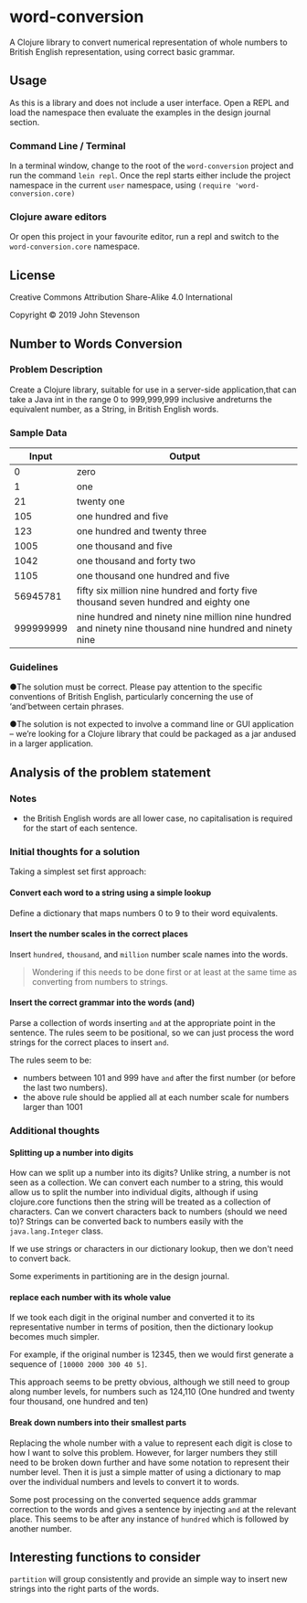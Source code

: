 # word-conversion

A Clojure library to convert numerical representation of whole numbers to British English representation, using correct basic grammar.


## Usage

As this is a library and does not include a user interface.  Open a REPL and load the namespace then evaluate the examples in the design journal section.

### Command Line / Terminal
In a terminal window, change to the root of the `word-conversion` project and run the command `lein repl`.  Once the repl starts either include the project namespace in the current `user` namespace, using `(require 'word-conversion.core)`

### Clojure aware editors
Or open this project in your favourite editor, run a repl and switch to the `word-conversion.core` namespace.

## License

Creative Commons Attribution Share-Alike 4.0 International

Copyright © 2019 John Stevenson


## Number to Words Conversion

### Problem Description
Create a Clojure library, suitable for use in a server-side application,that can take a Java int in the range 0 to 999,999,999 inclusive andreturns the equivalent number, as a String, in British English words.

### Sample Data

|     Input | Output                                                                                                   |
|-----------|----------------------------------------------------------------------------------------------------------|
|         0 | zero                                                                                                     |
|         1 | one                                                                                                      |
|        21 | twenty  one                                                                                              |
|       105 | one hundred  and five                                                                                    |
|       123 | one hundred and twenty three                                                                             |
|      1005 | one thousand and five                                                                                    |
|      1042 | one thousand and forty two                                                                               |
|      1105 | one thousand one hundred and five                                                                        |
|  56945781 | fifty six million nine hundred and forty five thousand seven hundred and eighty one                      |
| 999999999 | nine hundred and ninety  nine million nine hundred and ninety nine thousand nine hundred and ninety nine |


### Guidelines

●The solution must be correct.
Please pay attention to the specific conventions of British English, particularly concerning the use of ‘and’between certain phrases.

●The solution is not expected to involve a command line or GUI application
– we’re looking for a Clojure library that could be packaged as a jar andused in a larger application.


## Analysis of the problem statement

### Notes
* the British English words are all lower case, no capitalisation is required for the start of each sentence.


### Initial thoughts for a solution

Taking a simplest set first approach:

#### Convert each word to a string using a simple lookup

Define a dictionary that maps numbers 0 to 9 to their word equivalents.


#### Insert the number scales in the correct places

Insert `hundred`, `thousand`, and `million` number scale names into the words.

> Wondering if this needs to be done first or at least at the same time as converting from numbers to strings.


#### Insert the correct grammar into the words (and)

Parse a collection of words inserting `and` at the appropriate point in the sentence.  The rules seem to be positional, so we can just process the word strings for the correct places to insert `and`.

The rules seem to be:
- numbers between 101 and 999 have `and` after the first number (or before the last two numbers).
- the above rule should be applied all at each number scale for numbers larger than 1001


### Additional thoughts ###

#### Splitting up a number into digits ####

How can we split up a number into its digits?  Unlike string, a number is not seen as a collection.  We can convert each number to a string, this would allow us to split the number into individual digits, although if using clojure.core functions then the string will be treated as a collection of characters.  Can we convert characters back to numbers (should we need to)?  Strings can be converted back to numbers easily with the `java.lang.Integer` class.

If we use strings or characters in our dictionary lookup, then we don't need to convert back.

Some experiments in partitioning are in the design journal.


#### replace each number with its whole value ####

If we took each digit in the original number and converted it to its representative number in terms of position, then the dictionary lookup becomes much simpler.

For example, if the original number is 12345, then we would first generate a sequence of `[10000 2000 300 40 5]`.

This approach seems to be pretty obvious, although we still need to group along number levels, for numbers such as 124,110 (One hundred and twenty four thousand, one hundred and ten)


#### Break down numbers into their smallest parts

Replacing the whole number with a value to represent each digit is close to how I want to solve this problem.  However, for larger numbers they still need to be broken down further and have some notation to represent their number level.  Then it is just a simple matter of using a dictionary to map over the individual numbers and levels to convert it to words.

Some post processing on the converted sequence adds grammar correction to the words and gives a sentence by injecting `and` at the relevant place.  This seems to be after any instance of `hundred` which is followed by another number.


## Interesting functions to consider

`partition` will group consistently and provide an simple way to insert new strings into the right parts of the words.
